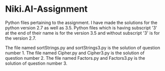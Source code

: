 # Niki.AI-Assignment
Python files pertaining to the assignment.
I have made the solutions for the python version 2.7 as well as 3.5. 
Python files which is having subscript '3' at the end of their name is for the version 3.5 and without subscript '3' is for the version 2.7.

The file named sortStrings.py and sortStrings3.py  is the solution of question number 1.
The file named Cipher.py and Cipher3.py is the solution of question number 2.
The file named Factors.py and Factors3.py is the solution of question number 3.
